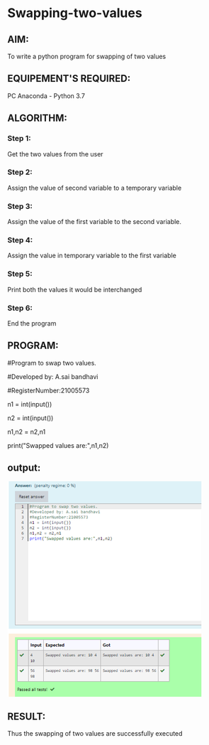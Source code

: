 # Swapping-two-values
## AIM:
To write a python program for swapping of two values
## EQUIPEMENT'S REQUIRED: 
PC
Anaconda - Python 3.7
## ALGORITHM: 
### Step 1:
Get the two values from the user
### Step 2: 
Assign the value of second variable to a temporary variable 
### Step 3: 
Assign the value of the first variable to the second variable.
### Step 4:  
Assign the value in temporary variable to the first variable
### Step 5: 
Print both the values it would be interchanged
### Step 6: 
End the program
## PROGRAM:

#Program to swap two values.

#Developed by: A.sai bandhavi

#RegisterNumber:21005573

n1 = int(input())

n2 = int(input())

n1,n2 = n2,n1

print("Swapped values are:",n1,n2)

## output:
![output](https://github.com/Saibandhavi75/Swapping-two-values/blob/main/swapping%20of%20variables.png?raw=true)
## RESULT:
Thus the swapping of two values are successfully executed



